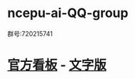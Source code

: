 # ncepu-ai-QQ-group
群号:720215741

# [官方看板](https://trello.com/b/pa0uqSuW/) - [文字版](https://github.com/guhhhhaa/ncepu-ai-QQ-group/blob/master/trello.md)
